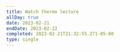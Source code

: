 ```yaml
---
title: Watch thermo lecture
allDay: true
date: 2023-02-21
endDate: 2023-02-22
completed: 2023-02-21T21:32:55.271-05:00
type: single
---
```

